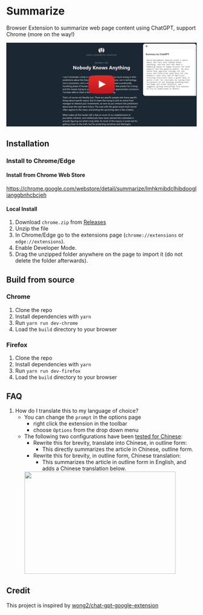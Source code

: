 # Summarize

Browser Extension to summarize web page content using ChatGPT, support Chrome (more on the way!)

[![Watch the video](./assets/screenshot.png)](https://www.youtube.com/watch?v=87IiZSrF9HI)

## Installation

### Install to Chrome/Edge

#### Install from Chrome Web Store

https://chrome.google.com/webstore/detail/summarize/lmhkmibdclhibdooglianggbnhcbcjeh


#### Local Install

1. Download `chrome.zip` from [Releases](https://github.com/clmnin/summarize.site/releases)
2. Unzip the file
3. In Chrome/Edge go to the extensions page (`chrome://extensions` or `edge://extensions`).
4. Enable Developer Mode.
5. Drag the unzipped folder anywhere on the page to import it (do not delete the folder afterwards).

## Build from source

### Chrome

1. Clone the repo
2. Install dependencies with `yarn`
3. Run `yarn run dev-chrome`
4. Load the `build` directory to your browser

### Firefox

1. Clone the repo
2. Install dependencies with `yarn`
3. Run `yarn run dev-firefox`
4. Load the `build` directory to your browser

## FAQ
1. How do I translate this to my language of choice?
    * You can change the `prompt` in the options page
        * right click the extension in the toolbar
        * choose `Options` from the drop down menu
    * The following two configurations have been [tested for Chinese](https://github.com/clmnin/summarize.site/issues/3#issuecomment-1340885865):
        * Rewrite this for brevity, translate into Chinese, in outline form:
            * This directly summarizes the article in Chinese, outline form.
        * Rewrite this for brevity, in outline form, Chinese translation:
            * This summarizes the article in outline form in English, and adds a Chinese translation below.
        <img src="https://user-images.githubusercontent.com/17064666/206191327-b0c63b9a-9356-476e-a7aa-087176714f0c.png" width="400" height="271">


## Credit

This project is inspired by [wong2/chat-gpt-google-extension](https://github.com/wong2/chat-gpt-google-extension)
